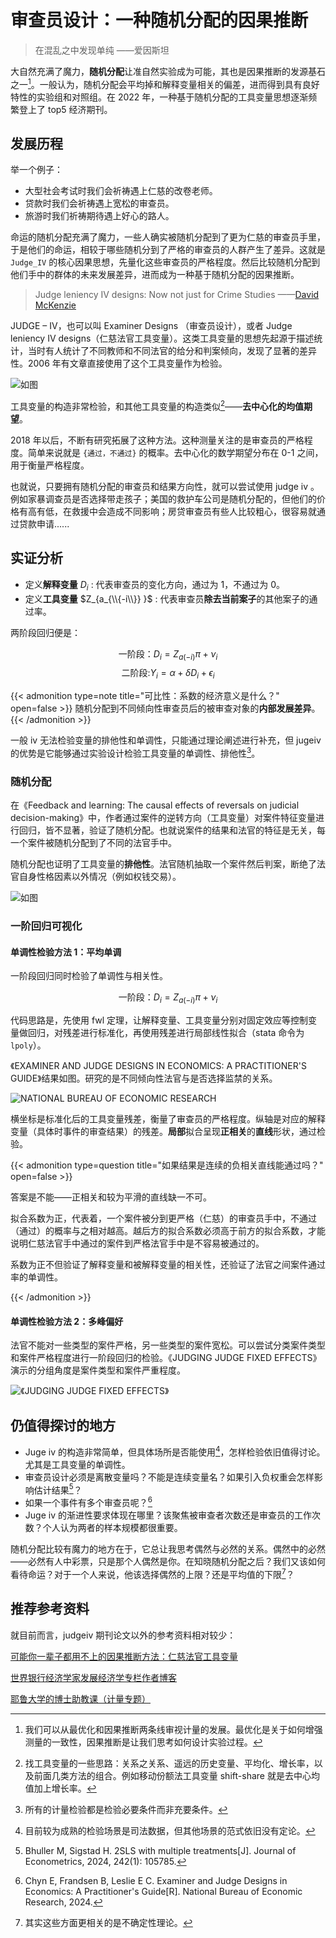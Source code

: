 #  审查员设计：一种随机分配的因果推断


> 在混乱之中发现单纯 ——爱因斯坦

大自然充满了魔力，**随机分配**让准自然实验成为可能，其也是因果推断的发源基石之一[^2]。一般认为，随机分配会平均掉和解释变量相关的偏差，进而得到具有良好特性的实验组和对照组。在 2022 年，一种基于随机分配的工具变量思想逐渐频繁登上了 top5 经济期刊。

## 发展历程

举一个例子：

- 大型社会考试时我们会祈祷遇上仁慈的改卷老师。
- 贷款时我们会祈祷遇上宽松的审查员。
- 旅游时我们祈祷期待遇上好心的路人。

命运的随机分配充满了魔力，一些人确实被随机分配到了更为仁慈的审查员手里，于是他们的命运，相较于哪些随机分到了严格的审查员的人群产生了差异。这就是 `Judge_IV` 的核心因果思想，先量化这些审查员的严格程度。然后比较随机分配到他们手中的群体的未来发展差异，进而成为一种基于随机分配的因果推断。

> Judge leniency IV designs: Now not just for Crime Studies
> ——[David McKenzie](https://blogs.worldbank.org/en/team/d/david-mckenzie)

JUDGE – IV，也可以叫 Examiner Designs （审查员设计），或者 Judge leniency IV designs（仁慈法官工具变量）。这类工具变量的思想先起源于描述统计，当时有人统计了不同教师和不同法官的给分和判案倾向，发现了显著的差异性。2006 年有文章直接使用了这个工具变量作为检验。

![如图](/img/judgeiv.zh-cn-20250330145351804.webp)

工具变量的构造非常检验，和其他工具变量的构造类似[^1]——**去中心化的均值期望**。

2018 年以后，不断有研究拓展了这种方法。这种测量关注的是审查员的严格程度。简单来说就是 `{通过，不通过}` 的概率。去中心化的数学期望分布在 0-1 之间，用于衡量严格程度。

也就说，只要拥有随机分配的审查员和结果方向性，就可以尝试使用 judge iv 。例如家暴调查员是否选择带走孩子；美国的救护车公司是随机分配的，但他们的价格有高有低，在救援中会造成不同影响；房贷审查员有些人比较粗心，很容易就通过贷款申请......

## 实证分析

- 定义**解释变量** $D_i$  : 代表审查员的变化方向，通过为 1，不通过为 0。
- 定义**工具变量** $Z_{a_{\\{-i\\}} }$  : 代表审查员**除去当前案子**的其他案子的通过率。

两阶段回归便是：

$$
\text{一阶段：}D_i=Z_{a(-i)}\pi+\nu_i
$$
$$
\text{二阶段:}Y_i=\alpha+\delta D_i+\epsilon_i
$$

{{< admonition type=note  title="可比性：系数的经济意义是什么？" open=false >}}
随机分配到不同倾向性审查员后的被审查对象的**内部发展差异**。
{{< /admonition >}}

一般 iv 无法检验变量的排他性和单调性，只能通过理论阐述进行补充，但 jugeiv 的优势是它能够通过实验设计检验工具变量的单调性、排他性[^3]。

### 随机分配

在《Feedback and learning: The causal effects of reversals on judicial decision-making》中，作者通过案件的逆转方向（工具变量）对案件特征变量进行回归，皆不显著，验证了随机分配。也就说案件的结果和法官的特征是无关，每一个案件被随机分配到了不同的法官手中。

随机分配也证明了工具变量的**排他性**。法官随机抽取一个案件然后判案，断绝了法官自身性格因素以外情况（例如权钱交易）。

![如图](/img/judgeiv.zh-cn-20250330151210442.webp)

### 一阶回归可视化

#### 单调性检验方法 1：平均单调

一阶段回归同时检验了单调性与相关性。

$$
\text{一阶段：}D_i=Z_{a(-i)}\pi+\nu_i
$$

代码思路是，先使用 fwl 定理，让解释变量、工具变量分别对固定效应等控制变量做回归，对残差进行标准化，再使用残差进行局部线性拟合（stata 命令为 `lpoly`）。

《EXAMINER AND JUDGE DESIGNS IN ECONOMICS: A PRACTITIONER'S GUIDE》结果如图。研究的是不同倾向性法官与是否选择监禁的关系。

![NATIONAL BUREAU OF ECONOMIC RESEARCH](/img/judgeiv.zh-cn-20250330151702663.webp)

横坐标是标准化后的工具变量残差，衡量了审查员的严格程度。纵轴是对应的解释变量（具体时事件的审查结果）的残差。**局部**拟合呈现**正相关**的**直线**形状，通过检验。

{{< admonition type=question  title="如果结果是连续的负相关直线能通过吗？" open=false >}}

答案是不能——正相关和较为平滑的直线缺一不可。

拟合系数为正，代表着，一个案件被分到更严格（仁慈）的审查员手中，不通过（通过）的概率与之相对越高。越后方的拟合系数必须高于前方的拟合系数，才能说明仁慈法官手中通过的案件到严格法官手中是不容易被通过的。

系数为正不但验证了解释变量和被解释变量的相关性，还验证了法官之间案件通过率的单调性。

{{< /admonition >}}

#### 单调性检验方法 2：多峰偏好

法官不能对一些类型的案件严格，另一些类型的案件宽松。可以尝试分类案件类型和案件严格程度进行一阶段回归的检验。《JUDGING JUDGE FIXED EFFECTS》演示的分组角度是案件类型和案件严重程度。

![《JUDGING JUDGE FIXED EFFECTS》](/img/judgeiv.zh-cn-20250330152704455.webp)

## 仍值得探讨的地方


- Juge iv 的构造非常简单，但具体场所是否能使用[^6]，怎样检验依旧值得讨论。尤其是工具变量的单调性。
- 审查员设计必须是离散变量吗？不能是连续变量名？如果引入负权重会怎样影响估计结果[^4]？
- 如果一个事件有多个审查员呢？[^5]
- Juge iv 的渐进性要求体现在哪里？该聚焦被审查者次数还是审查员的工作次数？个人认为两者的样本规模都很重要。


随机分配比较有魔力的地方在于，它总让我思考偶然与必然的关系。偶然中的必然——必然有人中彩票，只是那个人偶然是你。在知晓随机分配之后？我们又该如何看待命运？对于一个人来说，他该选择偶然的上限？还是平均值的下限[^7]？

## 推荐参考资料

就目前而言，judgeiv 期刊论文以外的参考资料相对较少：

[可能你一辈子都用不上的因果推断方法：仁慈法官工具变量](https://mp.weixin.qq.com/s/ZKEOQgUdBB_2vsTnSQw4bw)

[世界银行经济学家发展经济学专栏作者博客](https://blogs.worldbank.org/en/impactevaluations/judge-leniency-iv-designs-now-not-just-crime-studies)

[耶鲁大学的博士助教课（计量专题）](https://www.youtube.com/watch?v=Aa0i54jxFa8)

[^1]: 找工具变量的一些思路：关系之关系、遥远的历史变量、平均化、增长率，以及前面几类方法的组合。例如移动份额法工具变量 shift-share 就是去中心均值加上增长率。
[^2]: 我们可以从最优化和因果推断两条线审视计量的发展。最优化是关于如何增强测量的一致性，因果推断是让我们思考如何设计实验过程。
[^3]: 所有的计量检验都是检验必要条件而非充要条件。
[^4]: Bhuller M, Sigstad H. 2SLS with multiple treatments[J]. Journal of Econometrics, 2024, 242(1): 105785.
[^5]: Chyn E, Frandsen B, Leslie E C. Examiner and Judge Designs in Economics: A Practitioner's Guide[R]. National Bureau of Economic Research, 2024.
[^6]: 目前较为成熟的检验场景是司法数据，但其他场景的范式依旧没有定论。
[^7]: 其实这些方面更相关的是不确定性理论。
